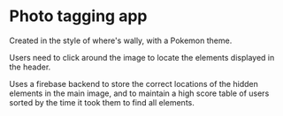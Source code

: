 # Photo tagging app

Created in the style of where's wally, with a Pokemon theme.

Users need to click around the image to locate the elements displayed in the header.

Uses a firebase backend to store the correct locations of the hidden elements in the main image, and to maintain a high score table of users sorted by the time it took them to find all elements. 


